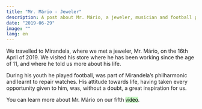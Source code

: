 ```yaml
---
title: "Mr. Mário - Jeweler"
description: A post about Mr. Mário, a jeweler, musician and football player from Mirandela
date: "2019-06-29"
image: ""
lang: en
---
```



We travelled to Mirandela, where we met a jeweler, Mr. Mário, on the 16th April of 2019. We visited his store where he has been working since the age of 11, and where he told us more about his life.

During his youth he played football, was part of Mirandela’s philharmonic and learnt to repair watches. His attitude towards life, having taken every opportunity given to him, was, without a doubt, a great inspiration for us.

You can learn more about Mr. Mário on our fifth <a style="text-decoration: none; background-color: #C8F7C5; color: black; font-family: Verdana, sans-serif;" href="/en/videos#ten">video</a>.
